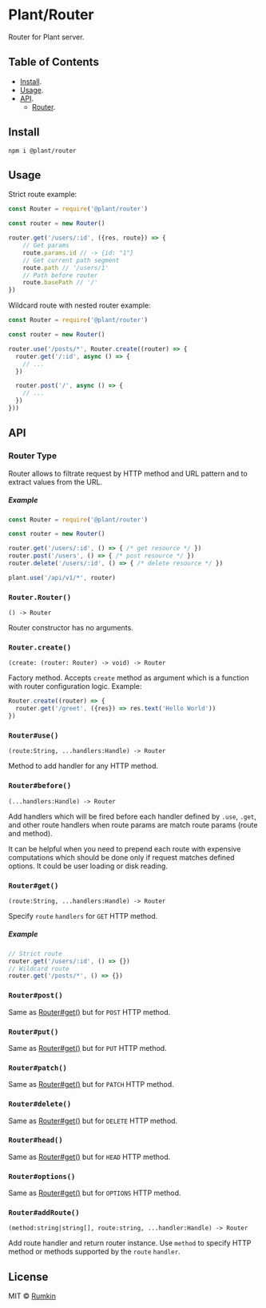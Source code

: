 # Plant/Router

Router for Plant server.

## Table of Contents

* [Install](#install).
* [Usage](#usage).
* [API](#api).
    * [Router](#router-type).

## Install

```shell
npm i @plant/router
```

## Usage

Strict route example:

```javascript
const Router = require('@plant/router')

const router = new Router()

router.get('/users/:id', ({res, route}) => {
    // Get params
    route.params.id // -> {id: "1"}
    // Get current path segment
    route.path // '/users/1'
    // Path before router
    route.basePath // '/'
})
```

Wildcard route with nested router example:
```javascript
const Router = require('@plant/router')

const router = new Router()

router.use('/posts/*', Router.create((router) => {
  router.get('/:id', async () => {
    // ...
  })

  router.post('/', async () => {
    // ...
  })
}))
```

## API

### Router Type

Router allows to filtrate request by HTTP method and URL pattern and to extract
values from the URL.

##### Example

```javascript
const Router = require('@plant/router')

const router = new Router()

router.get('/users/:id', () => { /* get resource */ })
router.post('/users', () => { /* post resource */ })
router.delete('/users/:id', () => { /* delete resource */ })

plant.use('/api/v1/*', router)
```

### `Router.Router()`
```
() -> Router
```

Router constructor has no arguments.

### `Router.create()`
```
(create: (router: Router) -> void) -> Router
```

Factory method. Accepts `create` method as argument which is a function
with router configuration logic. Example:

```javascript
Router.create((router) => {
  router.get('/greet', ({res}) => res.text('Hello World'))
})
```

### `Router#use()`

```text
(route:String, ...handlers:Handle) -> Router
```

Method to add handler for any HTTP method.

### `Router#before()`

```text
(...handlers:Handle) -> Router
```

Add handlers which will be fired before each handler defined by `.use`, `.get`,
and other route handlers when route params are match route params
(route and method).

It can be helpful when you need to prepend each route with expensive
computations which should be done only if request matches defined options. It
could be user loading or disk reading.

### `Router#get()`

```text
(route:String, ...handlers:Handle) -> Router
```

Specify `route` `handlers` for `GET` HTTP method.

##### Example

```javascript
// Strict route
router.get('/users/:id', () => {})
// Wildcard route
router.get('/posts/*', () => {})
```

### `Router#post()`

Same as [Router#get()](#routerget) but for `POST` HTTP method.

### `Router#put()`

Same as [Router#get()](#routerget) but for `PUT` HTTP method.

### `Router#patch()`

Same as [Router#get()](#routerget) but for `PATCH` HTTP method.

### `Router#delete()`

Same as [Router#get()](#routerget) but for `DELETE` HTTP method.

### `Router#head()`

Same as [Router#get()](#routerget) but for `HEAD` HTTP method.

### `Router#options()`

Same as [Router#get()](#routerget) but for `OPTIONS` HTTP method.

### `Router#addRoute()`
```
(method:string|string[], route:string, ...handler:Handle) -> Router
```

Add route handler and return router instance. Use `method` to specify HTTP
method or methods supported by the `route` `handler`.

## License

MIT &copy; [Rumkin](https://rumk.in)
